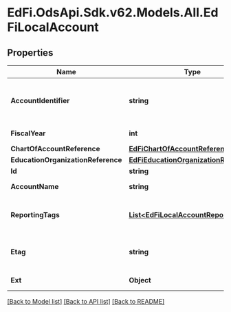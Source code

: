 # EdFi.OdsApi.Sdk.v62.Models.All.EdFiLocalAccount

## Properties

Name | Type | Description | Notes
------------ | ------------- | ------------- | -------------
**AccountIdentifier** | **string** | Code value for the valid combination of account dimensions by LEA under which financials are reported. | 
**FiscalYear** | **int** | The fiscal year for the account. | 
**ChartOfAccountReference** | [**EdFiChartOfAccountReference**](EdFiChartOfAccountReference.md) |  | 
**EducationOrganizationReference** | [**EdFiEducationOrganizationReference**](EdFiEducationOrganizationReference.md) |  | 
**Id** | **string** |  | [optional] 
**AccountName** | **string** | A descriptive name for the account. | [optional] 
**ReportingTags** | [**List&lt;EdFiLocalAccountReportingTag&gt;**](EdFiLocalAccountReportingTag.md) | An unordered collection of localAccountReportingTags. Optional tag for accountability reporting. | [optional] 
**Etag** | **string** | A unique system-generated value that identifies the version of the resource. | [optional] 
**Ext** | **Object** | Extensions to the LocalAccount entity. | [optional] 

[[Back to Model list]](../../README.md#documentation-for-models) [[Back to API list]](../../README.md#documentation-for-api-endpoints) [[Back to README]](../../README.md)

